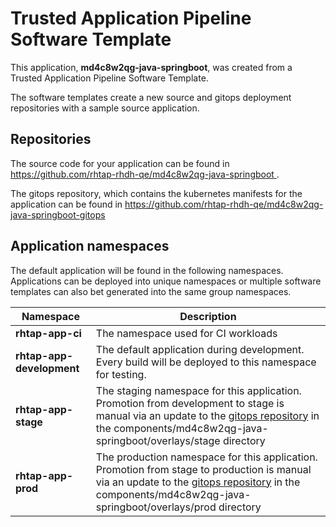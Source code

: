 # Trusted Application Pipeline Software Template

This application, **md4c8w2qg-java-springboot**, was created from a Trusted Application Pipeline Software Template.

The software templates create a new source and gitops deployment repositories with a sample source application. 

## Repositories

The source code for your application can be found in [https://github.com/rhtap-rhdh-qe/md4c8w2qg-java-springboot ](https://github.com/rhtap-rhdh-qe/md4c8w2qg-java-springboot ).
 
The gitops repository, which contains the kubernetes manifests for the application can be found in 
[https://github.com/rhtap-rhdh-qe/md4c8w2qg-java-springboot-gitops ](https://github.com/rhtap-rhdh-qe/md4c8w2qg-java-springboot-gitops ) 

## Application namespaces 

The default application will be found in the following namespaces. Applications can be deployed into unique namespaces or multiple software templates can also bet generated into the same group namespaces.  

|  Namespace   |  Description   |  
| -------- | -------- |
| **rhtap-app-ci** | The namespace used for CI workloads |
| **rhtap-app-development** | The default application during development. Every build will be deployed to this namespace for testing. |
| **rhtap-app-stage** | The staging namespace for this application. Promotion from development to stage is manual via an update to the [gitops repository](https://github.com/rhtap-rhdh-qe/md4c8w2qg-java-springboot-gitops ) in the components/md4c8w2qg-java-springboot/overlays/stage directory |
| **rhtap-app-prod** | The production namespace for this application. Promotion from stage to production is manual via an update to the [gitops repository](https://github.com/rhtap-rhdh-qe/md4c8w2qg-java-springboot-gitops ) in the components/md4c8w2qg-java-springboot/overlays/prod directory |